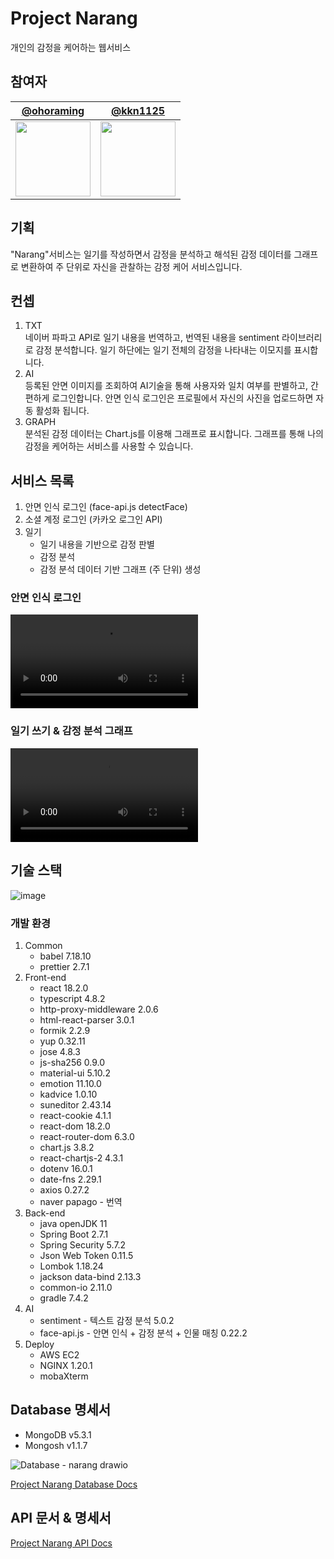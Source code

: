 # Project Narang

개인의 감정을 케어하는 웹서비스

## 참여자

| [@ohoraming](https://github.com/ohoraming)                                     | [@kkn1125](https://github.com/kkn1125)                                         |
| ------------------------------------------------------------------------------ | ------------------------------------------------------------------------------ |
| <img src="https://avatars.githubusercontent.com/u/77590526?v=4" width="120" /> | <img src="https://avatars.githubusercontent.com/u/71887242?v=4" width="120" /> |

## 기획

"Narang"서비스는 일기를 작성하면서 감정을 분석하고 해석된 감정 데이터를 그래프로 변환하여 주 단위로 자신을 관찰하는 감정 케어 서비스입니다.

## 컨셉

1. TXT  
네이버 파파고 API로 일기 내용을 번역하고, 번역된 내용을 sentiment 라이브러리로 감정 분석합니다. 일기 하단에는 일기 전체의 감정을 나타내는 이모지를 표시합니다.
2. AI  
등록된 안면 이미지를 조회하여 AI기술을 통해 사용자와 일치 여부를 판별하고, 간편하게 로그인합니다. 안면 인식 로그인은 프로필에서 자신의 사진을 업로드하면 자동 활성화 됩니다.
3. GRAPH  
분석된 감정 데이터는 Chart.js를 이용해 그래프로 표시합니다. 그래프를 통해 나의 감정을 케어하는 서비스를 사용할 수 있습니다.

## 서비스 목록

1. 안면 인식 로그인 (face-api.js detectFace)
2. 소셜 계정 로그인 (카카오 로그인 API)
3. 일기
   - 일기 내용을 기반으로 감정 판별
   - 감정 분석
   - 감정 분석 데이터 기반 그래프 (주 단위) 생성

### 안면 인식 로그인

<video autoplay controls src="https://user-images.githubusercontent.com/71887242/187067717-01f33363-47a8-460e-8ed6-f86b043433ad.mp4" type="video/mp4"></video>

### 일기 쓰기 & 감정 분석 그래프

<video autoplay controls src="https://user-images.githubusercontent.com/71887242/187068070-8f8233ca-15d9-4e28-a62f-65799c1b1d0e.mp4" type="video/mp4"></video>

## 기술 스택

![image](https://user-images.githubusercontent.com/71887242/184470592-80216efb-7df5-4f29-8c2d-c8672fa65903.png)

### 개발 환경

1. Common
   - babel 7.18.10
   - prettier 2.7.1
2. Front-end
   - react 18.2.0
   - typescript 4.8.2
   - http-proxy-middleware 2.0.6
   - html-react-parser 3.0.1
   - formik 2.2.9
   - yup 0.32.11
   - jose 4.8.3
   - js-sha256 0.9.0
   - material-ui 5.10.2
   - emotion 11.10.0
   - kadvice 1.0.10
   - suneditor 2.43.14
   - react-cookie 4.1.1
   - react-dom 18.2.0
   - react-router-dom 6.3.0
   - chart.js 3.8.2
   - react-chartjs-2 4.3.1
   - dotenv 16.0.1
   - date-fns 2.29.1
   - axios 0.27.2
   - naver papago - 번역 
3. Back-end
   - java openJDK 11
   - Spring Boot 2.7.1
   - Spring Security 5.7.2
   - Json Web Token 0.11.5
   - Lombok 1.18.24
   - jackson data-bind 2.13.3
   - common-io 2.11.0
   - gradle 7.4.2
4. AI
   - sentiment - 텍스트 감정 분석 5.0.2
   - face-api.js - 안면 인식 + 감정 분석 + 인물 매칭 0.22.2
5. Deploy
   - AWS EC2
   - NGINX 1.20.1
   - mobaXterm

## Database 명세서

- MongoDB v5.3.1
- Mongosh v1.1.7

![Database - narang drawio](https://user-images.githubusercontent.com/71887242/186116219-1740e0eb-f0cd-47a4-805d-44d7d258e721.png)

[Project Narang Database Docs](https://nova-darkness-84c.notion.site/DB-3b192585505d4940bcb214fda45ce07e)

## API 문서 & 명세서

[Project Narang API Docs](https://documenter.getpostman.com/view/16546987/VUqrPxhf)

<!--

---

> 참고자료

[프로젝트 초기화](https://start.spring.io/#!type=gradle-project&language=java&platformVersion=2.7.1&packaging=jar&jvmVersion=11&groupId=com.narang&artifactId=web&name=web&description=selft-emotion-care&packageName=com.narang.web&dependencies=lombok,web,devtools,configuration-processor,mysql,data-mongodb,security,data-jpa)

[java8 vs java11](https://itkjspo56.tistory.com/201)

[face-api](https://github.com/justadudewhohacks/face-api.js)

[aws 배포방법](https://velog.io/@dsunni/AWS-EC2%EC%97%90-Spring-Boot-%ED%94%84%EB%A1%9C%EC%A0%9D%ED%8A%B8-%EB%B0%B0%ED%8F%AC%ED%95%98%EA%B8%B0)

[jar 배포 방법](https://velog.io/@mooh2jj/springboot-jar%ED%8C%8C%EC%9D%BC-AWS-EC2%EC%97%90-%EB%B0%B0%ED%8F%AC%ED%95%98%EA%B8%B0)

-->
